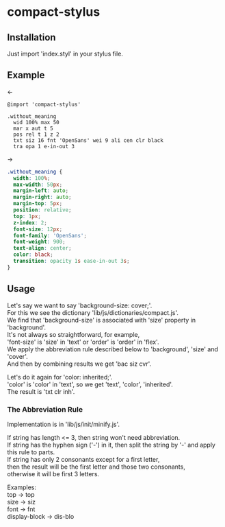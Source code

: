 # compact-stylus

## Installation

Just import 'index.styl' in your stylus file.

## Example

<-
~~~stylus
@import 'compact-stylus'

.without_meaning
  wid 100% max 50
  mar x aut t 5
  pos rel t 1 z 2
  txt siz 16 fnt 'OpenSans' wei 9 ali cen clr black
  tra opa 1 e-in-out 3
~~~

->
~~~css
.without_meaning {
  width: 100%;
  max-width: 50px;
  margin-left: auto;
  margin-right: auto;
  margin-top: 5px;
  position: relative;
  top: 1px;
  z-index: 2;
  font-size: 12px;
  font-family: 'OpenSans';
  font-weight: 900;
  text-align: center;
  color: black;
  transition: opacity 1s ease-in-out 3s;
}
~~~

## Usage

Let's say we want to say 'background-size: cover;'.  
For this we see the dictionary 'lib/js/dictionaries/compact.js'.  
We find that 'background-size' is associated with 'size' property in 'background'.  
It's not always so straightforward, for example,  
'font-size' is 'size' in 'text' or 'order' is 'order' in 'flex'.  
We apply the abbreviation rule described below to 'background', 'size' and 'cover'.  
And then by combining results we get 'bac siz cvr'.  

Let's do it again for 'color: inherited;'.  
'color' is 'color' in 'text', so we get 'text', 'color', 'inherited'.  
The result is 'txt clr inh'.  

### The Abbreviation Rule

Implementation is in 'lib/js/init/minify.js'.  

If string has length <= 3, then string won't need abbreviation.  
If string has the hyphen sign ('-') in it, then split the string by '-' and apply this rule to parts.  
If string has only 2 consonants except for a first letter,  
then the result will be the first letter and those two consonants,  
otherwise it will be first 3 letters.  

Examples:  
top -> top  
size -> siz  
font -> fnt  
display-block -> dis-blo  
